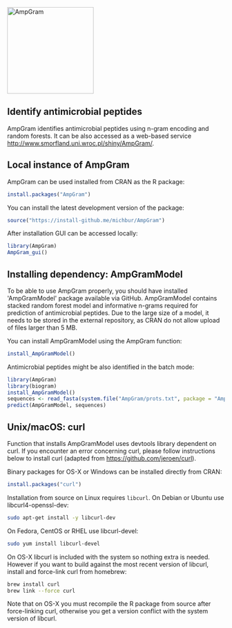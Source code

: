 
<img src="https://github.com/michbur/AmpGram/blob/master/inst/AmpGram/AMP_log.png" alt="AmpGram" style="height: 200px;"/>

Identify antimicrobial peptides
-------------------------

AmpGram identifies antimicrobial peptides using n-gram encoding and random forests. It can be also accessed as a web-based service http://www.smorfland.uni.wroc.pl/shiny/AmpGram/. 

Local instance of AmpGram
------------------------
AmpGram can be used installed from CRAN as the R package:

```R
install.packages("AmpGram")
```

You can install the latest development version of the package:

```R
source("https://install-github.me/michbur/AmpGram")
```

After installation GUI can be accessed locally:

```R
library(AmpGram)
AmpGram_gui()
```


Installing dependency: AmpGramModel
------------------------
To be able to use AmpGram properly, you should have installed 'AmpGramModel' package available via GitHub. 
AmpGramModel contains stacked random forest model and informative n-grams required for prediction of antimicrobial peptides.
Due to the large size of a model, it needs to be stored in the external repository, as CRAN do not allow upload of files
larger than 5 MB. 

You can install AmpGramModel using the AmpGram function:

```R
install_AmpGramModel()
```

Antimicrobial peptides might be also identified in the batch mode:

```R
library(AmpGram)
library(biogram)
install_AmpGramModel()
sequences <- read_fasta(system.file("AmpGram/prots.txt", package = "AmpGram"))
predict(AmpGramModel, sequences)
```
Unix/macOS: curl
------------------------
Function that installs AmpGramModel uses devtools library dependent on curl. 
If you encounter an error concerning curl, please follow instructions below to install curl (adapted from https://github.com/jeroen/curl).

Binary packages for OS-X or Windows can be installed directly from CRAN:

```r
install.packages("curl")
```

Installation from source on Linux requires `libcurl`. On Debian or Ubuntu use libcurl4-openssl-dev:

```bash
sudo apt-get install -y libcurl-dev
```

On Fedora, CentOS or RHEL use libcurl-devel:

```bash
sudo yum install libcurl-devel
```

On OS-X libcurl is included with the system so nothing extra is needed. However if you want to build against the most recent version of libcurl, install and force-link curl from homebrew:

```bash
brew install curl
brew link --force curl
```

Note that on OS-X you must recompile the R package from source after force-linking curl, otherwise you get a version conflict with the system version of libcurl.

